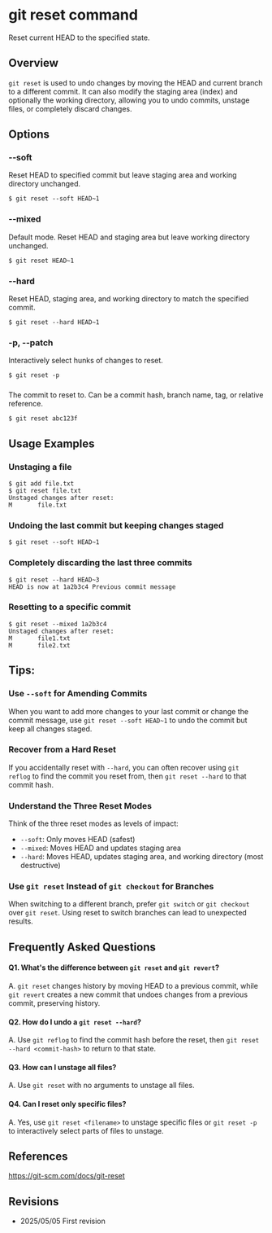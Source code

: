 # git reset command

Reset current HEAD to the specified state.

## Overview

`git reset` is used to undo changes by moving the HEAD and current branch to a different commit. It can also modify the staging area (index) and optionally the working directory, allowing you to undo commits, unstage files, or completely discard changes.

## Options

### **--soft**

Reset HEAD to specified commit but leave staging area and working directory unchanged.

```console
$ git reset --soft HEAD~1
```

### **--mixed**

Default mode. Reset HEAD and staging area but leave working directory unchanged.

```console
$ git reset HEAD~1
```

### **--hard**

Reset HEAD, staging area, and working directory to match the specified commit.

```console
$ git reset --hard HEAD~1
```

### **-p, --patch**

Interactively select hunks of changes to reset.

```console
$ git reset -p
```

### **<commit>**

The commit to reset to. Can be a commit hash, branch name, tag, or relative reference.

```console
$ git reset abc123f
```

## Usage Examples

### Unstaging a file

```console
$ git add file.txt
$ git reset file.txt
Unstaged changes after reset:
M       file.txt
```

### Undoing the last commit but keeping changes staged

```console
$ git reset --soft HEAD~1
```

### Completely discarding the last three commits

```console
$ git reset --hard HEAD~3
HEAD is now at 1a2b3c4 Previous commit message
```

### Resetting to a specific commit

```console
$ git reset --mixed 1a2b3c4
Unstaged changes after reset:
M       file1.txt
M       file2.txt
```

## Tips:

### Use `--soft` for Amending Commits

When you want to add more changes to your last commit or change the commit message, use `git reset --soft HEAD~1` to undo the commit but keep all changes staged.

### Recover from a Hard Reset

If you accidentally reset with `--hard`, you can often recover using `git reflog` to find the commit you reset from, then `git reset --hard` to that commit hash.

### Understand the Three Reset Modes

Think of the three reset modes as levels of impact:
- `--soft`: Only moves HEAD (safest)
- `--mixed`: Moves HEAD and updates staging area
- `--hard`: Moves HEAD, updates staging area, and working directory (most destructive)

### Use `git reset` Instead of `git checkout` for Branches

When switching to a different branch, prefer `git switch` or `git checkout` over `git reset`. Using reset to switch branches can lead to unexpected results.

## Frequently Asked Questions

#### Q1. What's the difference between `git reset` and `git revert`?
A. `git reset` changes history by moving HEAD to a previous commit, while `git revert` creates a new commit that undoes changes from a previous commit, preserving history.

#### Q2. How do I undo a `git reset --hard`?
A. Use `git reflog` to find the commit hash before the reset, then `git reset --hard <commit-hash>` to return to that state.

#### Q3. How can I unstage all files?
A. Use `git reset` with no arguments to unstage all files.

#### Q4. Can I reset only specific files?
A. Yes, use `git reset <filename>` to unstage specific files or `git reset -p` to interactively select parts of files to unstage.

## References

https://git-scm.com/docs/git-reset

## Revisions

- 2025/05/05 First revision